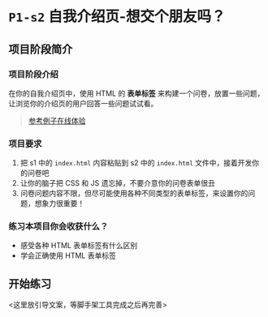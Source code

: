 # `P1-s2` 自我介绍页-想交个朋友吗？

## 项目阶段简介

### 项目阶段介绍

在你的自我介绍页中，使用 HTML 的 **表单标签** 来构建一个问卷，放置一些问题，让浏览你的介绍页的用户回答一些问题试试看。

> [参考例子在线体验](https://zhidaofe.github.io/P1-self-introduction/s2/index.html)

### 项目要求

1. 把 s1 中的 `index.html` 内容粘贴到 s2 中的 `index.html` 文件中，接着开发你的问卷吧
2. 让你的脑子把 CSS 和 JS 遗忘掉，不要介意你的问卷表单很丑
3. 问卷问题内容不限，但尽可能使用各种不同类型的表单标签，来设置你的问题，想象力很重要！


### 练习本项目你会收获什么？

- 感受各种 HTML 表单标签有什么区别
- 学会正确使用 HTML 表单标签

## 开始练习

<这里放引导文案，等脚手架工具完成之后再完善>
